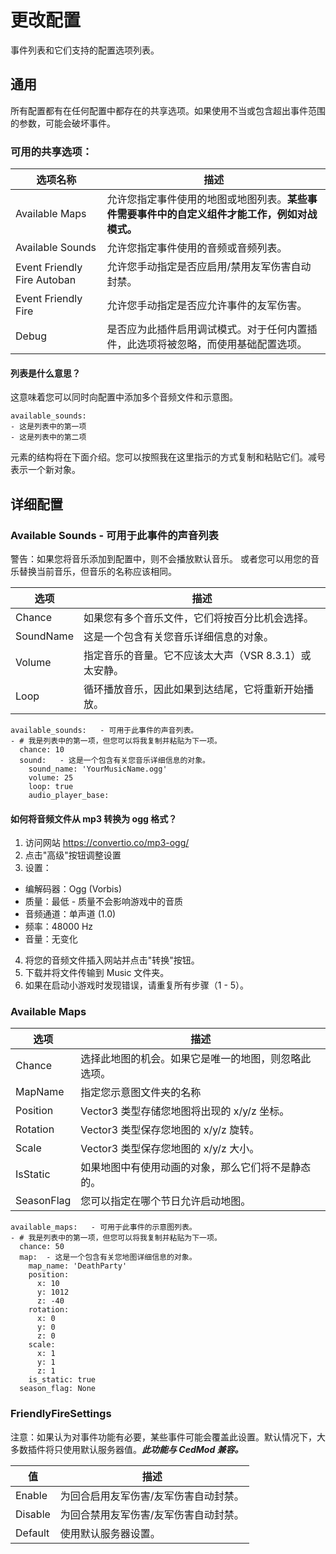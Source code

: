 # 更改配置
事件列表和它们支持的配置选项列表。

## 通用
所有配置都有在任何配置中都存在的共享选项。如果使用不当或包含超出事件范围的参数，可能会破坏事件。

### 可用的共享选项：

| 选项名称                 | 描述                                                                                                                                                    |
|-----------------------------|----------------------------------------------------------------------------------------------------------------------------------------------------------------|
| Available Maps              | 允许您指定事件使用的地图或地图列表。**某些事件需要事件中的自定义组件才能工作，例如对战模式。** |
| Available Sounds            | 允许您指定事件使用的音频或音频列表。                                                                          |
| Event Friendly Fire Autoban | 允许您手动指定是否应启用/禁用友军伤害自动封禁。                                                          |
| Event Friendly Fire         | 允许您手动指定是否应允许事件的友军伤害。                                                                           |
| Debug                       | 是否应为此插件启用调试模式。对于任何内置插件，此选项将被忽略，而使用基础配置选项。                    |

#### 列表是什么意思？
这意味着您可以同时向配置中添加多个音频文件和示意图。

```
available_sounds:
- 这是列表中的第一项
- 这是列表中的第二项
```
元素的结构将在下面介绍。您可以按照我在这里指示的方式复制和粘贴它们。减号表示一个新对象。

## 详细配置
### Available Sounds - 可用于此事件的声音列表
警告：如果您将音乐添加到配置中，则不会播放默认音乐。
或者您可以用您的音乐替换当前音乐，但音乐的名称应该相同。

| 选项    | 描述                                                                      |
|-----------|----------------------------------------------------------------------------------|
| Chance    | 如果您有多个音乐文件，它们将按百分比机会选择。     |
| SoundName | 这是一个包含有关您音乐详细信息的对象。           |
| Volume    | 指定音乐的音量。它不应该太大声（VSR 8.3.1）或太安静。 |
| Loop      | 循环播放音乐，因此如果到达结尾，它将重新开始播放。          |

```
available_sounds:   - 可用于此事件的声音列表。
- # 我是列表中的第一项，但您可以将我复制并粘贴为下一项。
  chance: 10
  sound:   - 这是一个包含有关您音乐详细信息的对象。
    sound_name: 'YourMusicName.ogg'
    volume: 25
    loop: true
    audio_player_base:
```

#### 如何将音频文件从 mp3 转换为 ogg 格式？
1) 访问网站 https://convertio.co/mp3-ogg/
2) 点击"高级"按钮调整设置
3) 设置：
  - 编解码器：Ogg (Vorbis)
  - 质量：最低 - 质量不会影响游戏中的音质
  - 音频通道：单声道 (1.0)
  - 频率：48000 Hz
  - 音量：无变化
4) 将您的音频文件插入网站并点击"转换"按钮。
5) 下载并将文件传输到 Music 文件夹。
6) 如果在启动小游戏时发现错误，请重复所有步骤（1 - 5）。

### Available Maps

| 选项     | 描述                                                                        |
|------------|------------------------------------------------------------------------------------|
| Chance     | 选择此地图的机会。如果它是唯一的地图，则忽略此选项。 |
| MapName    | 指定您示意图文件夹的名称                                   |
| Position   | Vector3 类型存储您地图将出现的 x/y/z 坐标。       |
| Rotation   | Vector3 类型保存您地图的 x/y/z 旋转。                             |
| Scale      | Vector3 类型保存您地图的 x/y/z 大小。                                 |
| IsStatic   | 如果地图中有使用动画的对象，那么它们将不是静态的。 |
| SeasonFlag | 您可以指定在哪个节日允许启动地图。                  |

```
available_maps:   - 可用于此事件的示意图列表。
- # 我是列表中的第一项，但您可以将我复制并粘贴为下一项。
  chance: 50
  map:  - 这是一个包含有关您地图详细信息的对象。
    map_name: 'DeathParty'
    position:
      x: 10
      y: 1012
      z: -40
    rotation:
      x: 0
      y: 0
      z: 0
    scale:
      x: 1
      y: 1
      z: 1
    is_static: true
  season_flag: None
```

### FriendlyFireSettings
注意：如果认为对事件功能有必要，某些事件可能会覆盖此设置。默认情况下，大多数插件将只使用默认服务器值。***此功能与 CedMod 兼容。***

| 值   | 描述                                                  |
|---------|--------------------------------------------------------------|
| Enable  | 为回合启用友军伤害/友军伤害自动封禁。  |
| Disable | 为回合禁用友军伤害/友军伤害自动封禁。 |
| Default | 使用默认服务器设置。                  |
